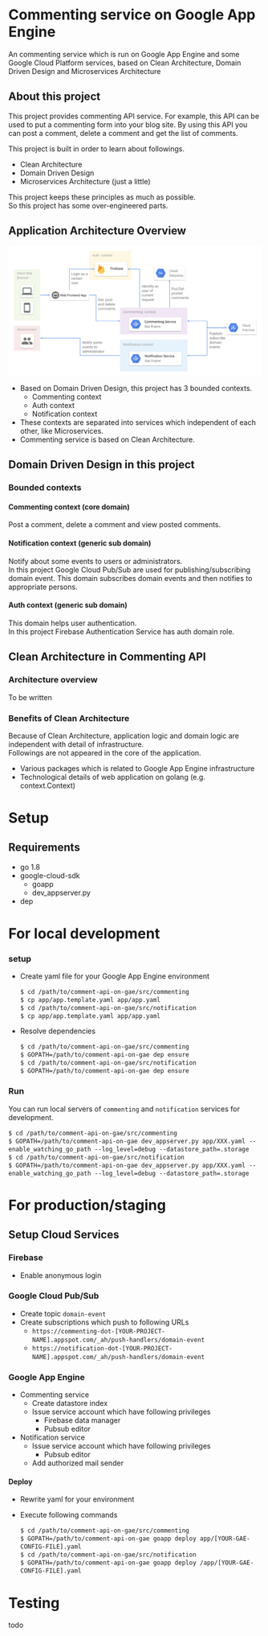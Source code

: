 # Commenting service on Google App Engine

An commenting service which is run on Google App Engine and some Google Cloud Platform services, based on Clean Architecture, Domain Driven Design and Microservices Architecture

## About this project

This project provides commenting API service.
For example, this API can be used to put a commenting form into your blog site.
By using this API you can post a comment, delete a comment and get the list of comments. 

This project is built in order to learn about followings.
- Clean Architecture
- Domain Driven Design
- Microservices Architecture (just a little)

This project keeps these principles as much as possible.  
So this project has some over-engineered parts.

## Application Architecture Overview

![](doc/architecture-overview.png)

- Based on Domain Driven Design, this project has 3 bounded contexts.
  - Commenting context
  - Auth context
  - Notification context
- These contexts are separated into services which independent of each other, like Microservices.
- Commenting service is based on Clean Architecture.

## Domain Driven Design in this project

### Bounded contexts

#### Commenting context (core domain)

Post a comment, delete a comment and view posted comments.

#### Notification context (generic sub domain)

Notify about some events to users or administrators.  
In this project Google Cloud Pub/Sub are used for publishing/subscribing domain event.
This domain subscribes domain events and then notifies to appropriate persons.

#### Auth context (generic sub domain)

This domain helps user authentication.  
In this project Firebase Authentication Service has auth domain role.

## Clean Architecture in Commenting API

### Architecture overview

To be written

### Benefits of Clean Architecture

Because of Clean Architecture, application logic and domain logic are independent with detail of infrastructure.  
Followings are not appeared in the core of the application.

- Various packages which is related to Google App Engine infrastructure
- Technological details of web application on golang (e.g. context.Context)

# Setup

## Requirements

- go 1.8
- google-cloud-sdk
    - goapp
    - dev_appserver.py
- dep

# For local development

### setup

- Create yaml file for your Google App Engine environment
    ```shell
    $ cd /path/to/comment-api-on-gae/src/commenting
    $ cp app/app.template.yaml app/app.yaml
    $ cd /path/to/comment-api-on-gae/src/notification
    $ cp app/app.template.yaml app/app.yaml
    ```
    
- Resolve dependencies
    ```shell
    $ cd /path/to/comment-api-on-gae/src/commenting
    $ GOPATH=/path/to/comment-api-on-gae dep ensure
    $ cd /path/to/comment-api-on-gae/src/notification
    $ GOPATH=/path/to/comment-api-on-gae dep ensure
    ```

### Run

You can run local servers of `commenting` and `notification` services for development.

```shell
$ cd /path/to/comment-api-on-gae/src/commenting
$ GOPATH=/path/to/comment-api-on-gae dev_appserver.py app/XXX.yaml --enable_watching_go_path --log_level=debug --datastore_path=.storage
$ cd /path/to/comment-api-on-gae/src/notification
$ GOPATH=/path/to/comment-api-on-gae dev_appserver.py app/XXX.yaml --enable_watching_go_path --log_level=debug --datastore_path=.storage
```

# For production/staging

## Setup Cloud Services

### Firebase

- Enable anonymous login

### Google Cloud Pub/Sub

- Create topic `domain-event`
- Create subscriptions which push to following URLs
    - `https://commenting-dot-[YOUR-PROJECT-NAME].appspot.com/_ah/push-handlers/domain-event`
    - `https://notification-dot-[YOUR-PROJECT-NAME].appspot.com/_ah/push-handlers/domain-event`
    
### Google App Engine

- Commenting service
    - Create datastore index
    - Issue service account which have following privileges
       - Firebase data manager
       - Pubsub editor
- Notification service
    - Issue service account which have following privileges
       - Pubsub editor
    - Add authorized mail sender
    
#### Deploy

- Rewrite yaml for your environment
    
- Execute following commands

    ```shell
    $ cd /path/to/comment-api-on-gae/src/commenting
    $ GOPATH=/path/to/comment-api-on-gae goapp deploy app/[YOUR-GAE-CONFIG-FILE].yaml
    $ cd /path/to/comment-api-on-gae/src/notification
    $ GOPATH=/path/to/comment-api-on-gae goapp deploy /app/[YOUR-GAE-CONFIG-FILE].yaml
    ```


# Testing

todo
